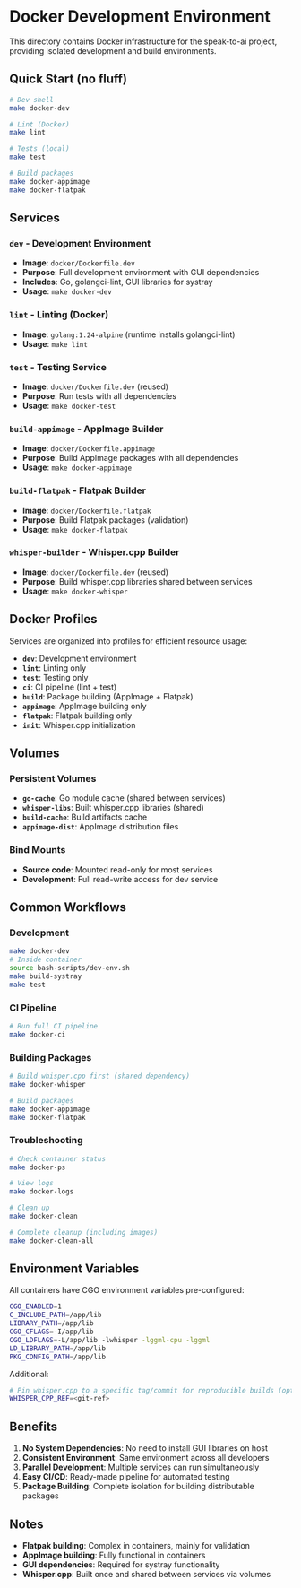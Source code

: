 # Docker Development Environment

This directory contains Docker infrastructure for the speak-to-ai project, providing isolated development and build environments.

## Quick Start (no fluff)

```bash
# Dev shell
make docker-dev

# Lint (Docker)
make lint

# Tests (local)
make test

# Build packages
make docker-appimage
make docker-flatpak
```

## Services

### `dev` - Development Environment
- **Image**: `docker/Dockerfile.dev`
- **Purpose**: Full development environment with GUI dependencies
- **Includes**: Go, golangci-lint, GUI libraries for systray
- **Usage**: `make docker-dev`

### `lint` - Linting (Docker)
- **Image**: `golang:1.24-alpine` (runtime installs golangci-lint)
- **Usage**: `make lint`

### `test` - Testing Service
- **Image**: `docker/Dockerfile.dev` (reused)
- **Purpose**: Run tests with all dependencies
- **Usage**: `make docker-test`

### `build-appimage` - AppImage Builder
- **Image**: `docker/Dockerfile.appimage`
- **Purpose**: Build AppImage packages with all dependencies
- **Usage**: `make docker-appimage`

### `build-flatpak` - Flatpak Builder
- **Image**: `docker/Dockerfile.flatpak`
- **Purpose**: Build Flatpak packages (validation)
- **Usage**: `make docker-flatpak`

### `whisper-builder` - Whisper.cpp Builder
- **Image**: `docker/Dockerfile.dev` (reused)
- **Purpose**: Build whisper.cpp libraries shared between services
- **Usage**: `make docker-whisper`

## Docker Profiles

Services are organized into profiles for efficient resource usage:

- **`dev`**: Development environment
- **`lint`**: Linting only
- **`test`**: Testing only
- **`ci`**: CI pipeline (lint + test)
- **`build`**: Package building (AppImage + Flatpak)
- **`appimage`**: AppImage building only
- **`flatpak`**: Flatpak building only
- **`init`**: Whisper.cpp initialization

## Volumes

### Persistent Volumes
- **`go-cache`**: Go module cache (shared between services)
- **`whisper-libs`**: Built whisper.cpp libraries (shared)
- **`build-cache`**: Build artifacts cache
- **`appimage-dist`**: AppImage distribution files

### Bind Mounts
- **Source code**: Mounted read-only for most services
- **Development**: Full read-write access for dev service

## Common Workflows

### Development
```bash
make docker-dev
# Inside container
source bash-scripts/dev-env.sh
make build-systray
make test
```

### CI Pipeline
```bash
# Run full CI pipeline
make docker-ci
```

### Building Packages
```bash
# Build whisper.cpp first (shared dependency)
make docker-whisper

# Build packages
make docker-appimage
make docker-flatpak
```

### Troubleshooting
```bash
# Check container status
make docker-ps

# View logs
make docker-logs

# Clean up
make docker-clean

# Complete cleanup (including images)
make docker-clean-all
```

## Environment Variables

All containers have CGO environment variables pre-configured:
```bash
CGO_ENABLED=1
C_INCLUDE_PATH=/app/lib
LIBRARY_PATH=/app/lib
CGO_CFLAGS=-I/app/lib
CGO_LDFLAGS=-L/app/lib -lwhisper -lggml-cpu -lggml
LD_LIBRARY_PATH=/app/lib
PKG_CONFIG_PATH=/app/lib
```

Additional:

```bash
# Pin whisper.cpp to a specific tag/commit for reproducible builds (optional but recommended in CI)
WHISPER_CPP_REF=<git-ref>
```

## Benefits

1. **No System Dependencies**: No need to install GUI libraries on host
2. **Consistent Environment**: Same environment across all developers
3. **Parallel Development**: Multiple services can run simultaneously
4. **Easy CI/CD**: Ready-made pipeline for automated testing
5. **Package Building**: Complete isolation for building distributable packages

## Notes

- **Flatpak building**: Complex in containers, mainly for validation
- **AppImage building**: Fully functional in containers
- **GUI dependencies**: Required for systray functionality
- **Whisper.cpp**: Built once and shared between services via volumes